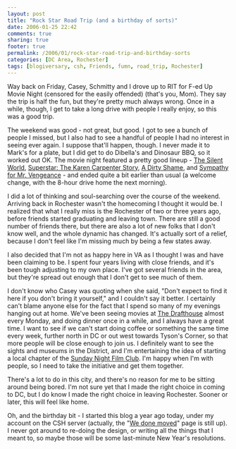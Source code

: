 ```yaml
---
layout: post
title: "Rock Star Road Trip (and a birthday of sorts)"
date: 2006-01-25 22:42
comments: true
sharing: true
footer: true
permalink: /2006/01/rock-star-road-trip-and-birthday-sorts
categories: [DC Area, Rochester]
tags: [blogiversary, csh, Friends, fumn, road_trip, Rochester]
---
```

Way back on Friday, Casey, Schmitty and I drove up to RIT for F-ed Up Movie Night (censored for the easily offended) (that's you, Mom).  They say the trip is half the fun, but they're pretty much always wrong.  Once in a while, though, I get to take a long drive with people I really enjoy, so this was a good trip.

The weekend was good - not great, but good.  I got to see a bunch of people I missed, but I also had to see a handful of people I had no interest in seeing ever again.  I suppose that'll happen, though.  I never made it to Mark's for a plate, but I did get to do Dibella's and Dinosaur BBQ, so it worked out OK.  The movie night featured a pretty good lineup - <a href="http://www.imdb.com/title/tt0049518/">The Silent World</a>, <a href="http://www.imdb.com/title/tt0094075/">Superstar: The Karen Carpenter Story</a>, <a href="http://www.imdb.com/title/tt0365125/">A Dirty Shame</a>, and <a href="http://www.imdb.com/title/tt0310775/">Sympathy for Mr. Vengeance</a> - and ended quite a bit earlier than usual (a welcome change, with the 8-hour drive home the next morning).

I did a lot of thinking and soul-searching over the course of the weekend.  Arriving back in Rochester wasn't the homecoming I thought it would be.  I realized that what I really miss is the Rochester of two or three years ago, before friends started graduating and leaving town.  There are still a good number of friends there, but there are also a lot of new folks that I don't know well, and the whole dynamic has changed.  It's actually sort of a relief, because I don't feel like I'm missing much by being a few states away.

I also decided that I'm not as happy here in VA as I thought I was and have been claiming to be.  I spent four years living with close friends, and it's been tough adjusting to my own place.  I've got several friends in the area, but they're spread out enough that I don't get to see much of them.

I don't know who Casey was quoting when she said, "Don't expect to find it here if you don't bring it yourself," and I couldn't say it better.  I certainly can't blame anyone else for the fact that I spend so many of my evenings hanging out at home.  We've been seeing movies at <a href="http://www.arlingtondrafthouse.com/">The Drafthouse</a> almost every Monday, and doing dinner once in a while, and I always have a great time.  I want to see if we can't start doing coffee or something the same time every week, further north in DC or out west towards Tyson's Corner, so that more people will be close enough to join us.  I definitely want to see the sights and museums in the District, and I'm entertaining the idea of starting a local chapter of the <a href="http://www.sundaynightfilmclub.com/">Sunday Night Film Club</a>.  I'm happy when I'm with people, so I need to take the initiative and get them together.

There's a lot to do in this city, and there's no reason for me to be sitting around being bored.  I'm not sure yet that I made the right choice in coming to DC, but I do know I made the right choice in leaving Rochester.  Sooner or later, this will feel like home.

Oh, and the birthday bit - I started this blog a year ago today, under my account on the CSH server (actually, the "<a href="http://www.csh.rit.edu/~brock/">We done moved</a>" page is still up).  I never got around to re-doing the design, or writing all the things that I meant to, so maybe those will be some last-minute New Year's resolutions.
